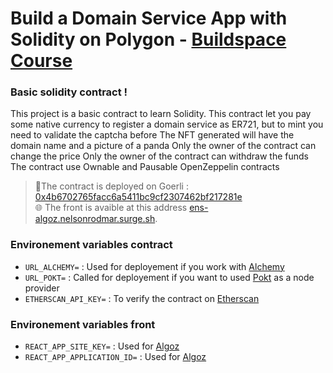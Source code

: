# Build a Domain Service App with Solidity on Polygon - [Buildspace Course](https://buildspace.so/p/CO1f8c72fd-67a3-4f99-90b8-79879c5da1eb)

### **Basic solidity contract !**

This project is a basic contract to learn Solidity.
This contract let you pay some native currency to register a domain service as ER721, but to mint you need to validate the captcha before
The NFT generated will have the domain name and a picture of a panda
Only the owner of the contract can change the price
Only the owner of the contract can withdraw the funds
The contract use Ownable and Pausable OpenZeppelin contracts
> 📇The contract is deployed on Goerli : [0x4b6702765facc6a5411bc9cf2307462bf217281e](https://goerli.etherscan.io/address/0x4b6702765facc6a5411bc9cf2307462bf217281e) <br />
> 🌐 The front is avaible at this address [ens-algoz.nelsonrodmar.surge.sh](http://ens-algoz.nelsonrodmar.surge.sh/).

### **Environement variables contract**

* `URL_ALCHEMY=` : Used for deployement if you work with [Alchemy](https://www.alchemy.com/)
* `URL_POKT=` : Called for deployement if you want to used [Pokt](https://www.pokt.network/) as a node provider
* `ETHERSCAN_API_KEY=` : To verify the contract on [Etherscan](https://hardhat.org/hardhat-runner/plugins/nomiclabs-hardhat-etherscan)

### **Environement variables front**

* `REACT_APP_SITE_KEY=` : Used for [Algoz](https://algoz.xyz/)
* `REACT_APP_APPLICATION_ID=` : Used for [Algoz](https://algoz.xyz/)
